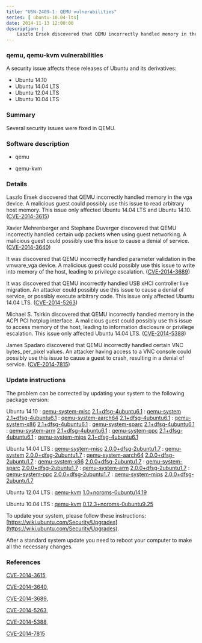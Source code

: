 ```yaml
---
title: "USN-2409-1: QEMU vulnerabilities"
series: [ ubuntu-10.04-lts]
date: 2014-11-13 12:00:00
description: |
    Laszlo Ersek discovered that QEMU incorrectly handled memory in the vga device. A malicious guest could possibly use this issue to read arbitrary host memory. This issue only affected Ubuntu 14.04 LTS and Ubuntu 14.10. ([CVE-2014-3615](http://people.ubuntu.com/~ubuntu-security/cve/CVE-2014-3615))
--- 
```

 
 


### qemu, qemu-kvm vulnerabilities

A security issue affects these releases of Ubuntu and its derivatives:

* Ubuntu 14.10
* Ubuntu 14.04 LTS
* Ubuntu 12.04 LTS
* Ubuntu 10.04 LTS

### Summary

Several security issues were fixed in QEMU. 

### Software description

* qemu 

* qemu-kvm 

### Details

Laszlo Ersek discovered that QEMU incorrectly handled memory in the vga device. A malicious guest could possibly use this issue to read arbitrary host memory. This issue only affected Ubuntu 14.04 LTS and Ubuntu 14.10. ([CVE-2014-3615](http://people.ubuntu.com/~ubuntu-security/cve/CVE-2014-3615))

Xavier Mehrenberger and Stephane Duverger discovered that QEMU incorrectly handled certain udp packets when using guest networking. A malicious guest could possibly use this issue to cause a denial of service. ([CVE-2014-3640](http://people.ubuntu.com/~ubuntu-security/cve/CVE-2014-3640))

It was discovered that QEMU incorrectly handled parameter validation in the vmware_vga device. A malicious guest could possibly use this issue to write into memory of the host, leading to privilege escalation. ([CVE-2014-3689](http://people.ubuntu.com/~ubuntu-security/cve/CVE-2014-3689))

It was discovered that QEMU incorrectly handled USB xHCI controller live migration. An attacker could possibly use this issue to cause a denial of service, or possibly execute arbitrary code. This issue only affected Ubuntu 14.04 LTS. ([CVE-2014-5263](http://people.ubuntu.com/~ubuntu-security/cve/CVE-2014-5263))

Michael S. Tsirkin discovered that QEMU incorrectly handled memory in the ACPI PCI hotplug interface. A malicious guest could possibly use this issue to access memory of the host, leading to information disclosure or privilege escalation. This issue only affected Ubuntu 14.04 LTS. ([CVE-2014-5388](http://people.ubuntu.com/~ubuntu-security/cve/CVE-2014-5388))

James Spadaro discovered that QEMU incorrectly handled certain VNC bytes_per_pixel values. An attacker having access to a VNC console could possibly use this issue to cause a guest to crash, resulting in a denial of service. ([CVE-2014-7815](http://people.ubuntu.com/~ubuntu-security/cve/CVE-2014-7815)) 

### Update instructions

The problem can be corrected by updating your system to the following package version:

Ubuntu 14.10
 : [qemu-system-misc](https://launchpad.net/ubuntu/+source/qemu) <span> [2.1+dfsg-4ubuntu6.1](https://launchpad.net/ubuntu/+source/qemu/2.1+dfsg-4ubuntu6.1) </span> 
 : [qemu-system](https://launchpad.net/ubuntu/+source/qemu) <span> [2.1+dfsg-4ubuntu6.1](https://launchpad.net/ubuntu/+source/qemu/2.1+dfsg-4ubuntu6.1) </span> 
 : [qemu-system-aarch64](https://launchpad.net/ubuntu/+source/qemu) <span> [2.1+dfsg-4ubuntu6.1](https://launchpad.net/ubuntu/+source/qemu/2.1+dfsg-4ubuntu6.1) </span> 
 : [qemu-system-x86](https://launchpad.net/ubuntu/+source/qemu) <span> [2.1+dfsg-4ubuntu6.1](https://launchpad.net/ubuntu/+source/qemu/2.1+dfsg-4ubuntu6.1) </span> 
 : [qemu-system-sparc](https://launchpad.net/ubuntu/+source/qemu) <span> [2.1+dfsg-4ubuntu6.1](https://launchpad.net/ubuntu/+source/qemu/2.1+dfsg-4ubuntu6.1) </span> 
 : [qemu-system-arm](https://launchpad.net/ubuntu/+source/qemu) <span> [2.1+dfsg-4ubuntu6.1](https://launchpad.net/ubuntu/+source/qemu/2.1+dfsg-4ubuntu6.1) </span> 
 : [qemu-system-ppc](https://launchpad.net/ubuntu/+source/qemu) <span> [2.1+dfsg-4ubuntu6.1](https://launchpad.net/ubuntu/+source/qemu/2.1+dfsg-4ubuntu6.1) </span> 
 : [qemu-system-mips](https://launchpad.net/ubuntu/+source/qemu) <span> [2.1+dfsg-4ubuntu6.1](https://launchpad.net/ubuntu/+source/qemu/2.1+dfsg-4ubuntu6.1) </span> 

Ubuntu 14.04 LTS
 : [qemu-system-misc](https://launchpad.net/ubuntu/+source/qemu) <span> [2.0.0+dfsg-2ubuntu1.7](https://launchpad.net/ubuntu/+source/qemu/2.0.0+dfsg-2ubuntu1.7) </span> 
 : [qemu-system](https://launchpad.net/ubuntu/+source/qemu) <span> [2.0.0+dfsg-2ubuntu1.7](https://launchpad.net/ubuntu/+source/qemu/2.0.0+dfsg-2ubuntu1.7) </span> 
 : [qemu-system-aarch64](https://launchpad.net/ubuntu/+source/qemu) <span> [2.0.0+dfsg-2ubuntu1.7](https://launchpad.net/ubuntu/+source/qemu/2.0.0+dfsg-2ubuntu1.7) </span> 
 : [qemu-system-x86](https://launchpad.net/ubuntu/+source/qemu) <span> [2.0.0+dfsg-2ubuntu1.7](https://launchpad.net/ubuntu/+source/qemu/2.0.0+dfsg-2ubuntu1.7) </span> 
 : [qemu-system-sparc](https://launchpad.net/ubuntu/+source/qemu) <span> [2.0.0+dfsg-2ubuntu1.7](https://launchpad.net/ubuntu/+source/qemu/2.0.0+dfsg-2ubuntu1.7) </span> 
 : [qemu-system-arm](https://launchpad.net/ubuntu/+source/qemu) <span> [2.0.0+dfsg-2ubuntu1.7](https://launchpad.net/ubuntu/+source/qemu/2.0.0+dfsg-2ubuntu1.7) </span> 
 : [qemu-system-ppc](https://launchpad.net/ubuntu/+source/qemu) <span> [2.0.0+dfsg-2ubuntu1.7](https://launchpad.net/ubuntu/+source/qemu/2.0.0+dfsg-2ubuntu1.7) </span> 
 : [qemu-system-mips](https://launchpad.net/ubuntu/+source/qemu) <span> [2.0.0+dfsg-2ubuntu1.7](https://launchpad.net/ubuntu/+source/qemu/2.0.0+dfsg-2ubuntu1.7) </span> 

Ubuntu 12.04 LTS
 : [qemu-kvm](https://launchpad.net/ubuntu/+source/qemu-kvm) <span> [1.0+noroms-0ubuntu14.19](https://launchpad.net/ubuntu/+source/qemu-kvm/1.0+noroms-0ubuntu14.19) </span> 

Ubuntu 10.04 LTS
 : [qemu-kvm](https://launchpad.net/ubuntu/+source/qemu-kvm) <span> [0.12.3+noroms-0ubuntu9.25](https://launchpad.net/ubuntu/+source/qemu-kvm/0.12.3+noroms-0ubuntu9.25) </span> 

To update your system, please follow these instructions: [https://wiki.ubuntu.com/Security/Upgrades](https://wiki.ubuntu.com/Security/Upgrades).

After a standard system update you need to reboot your computer to make all the necessary changes. 

### References

 
 [CVE-2014-3615](http://people.ubuntu.com/~ubuntu-security/cve/CVE-2014-3615), 

 [CVE-2014-3640](http://people.ubuntu.com/~ubuntu-security/cve/CVE-2014-3640), 

 [CVE-2014-3689](http://people.ubuntu.com/~ubuntu-security/cve/CVE-2014-3689), 

 [CVE-2014-5263](http://people.ubuntu.com/~ubuntu-security/cve/CVE-2014-5263), 

 [CVE-2014-5388](http://people.ubuntu.com/~ubuntu-security/cve/CVE-2014-5388), 

 [CVE-2014-7815](http://people.ubuntu.com/~ubuntu-security/cve/CVE-2014-7815)
 

